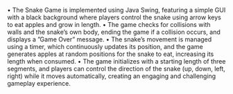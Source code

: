  • The Snake Game is implemented using Java Swing, featuring a simple GUI with a black background where players
 control the snake using arrow keys to eat apples and grow in length.
 • The game checks for collisions with walls and the snake’s own body, ending the game if a collision occurs, and displays a
 ”Game Over” message.
 • The snake’s movement is managed using a timer, which continuously updates its position, and the game generates apples
 at random positions for the snake to eat, increasing its length when consumed.
 • The game initializes with a starting length of three segments, and players can control the direction of the snake (up,
 down, left, right) while it moves automatically, creating an engaging and challenging gameplay experience.
